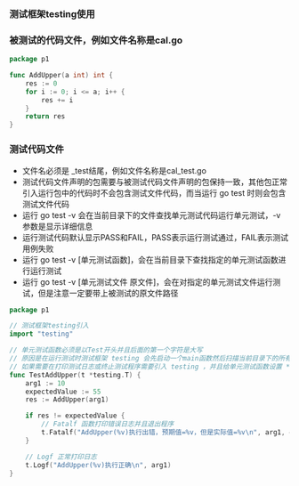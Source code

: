 ### 测试框架testing使用

### 被测试的代码文件，例如文件名称是cal.go
~~~go
package p1

func AddUpper(a int) int {
	res := 0
	for i := 0; i <= a; i++ {
		res += i
	}
	return res
}
~~~

### 测试代码文件
- 文件名必须是 _test结尾，例如文件名称是cal_test.go
- 测试代码文件声明的包需要与被测试代码文件声明的包保持一致，其他包正常引入运行包中的代码时不会包含测试文件代码，而当运行 go test 时则会包含测试文件代码
- 运行 go test -v 会在当前目录下的文件查找单元测试代码运行单元测试，-v 参数是显示详细信息
- 运行测试代码默认显示PASS和FAIL，PASS表示运行测试通过，FAIL表示测试用例失败
- 运行 go test -v [单元测试函数]，会在当前目录下查找指定的单元测试函数进行运行测试
- 运行 go test -v [单元测试文件 原文件]，会在对指定的单元测试文件运行测试，但是注意一定要带上被测试的原文件路径
~~~go
package p1

// 测试框架testing引入
import "testing"

// 单元测试函数必须是以Test开头并且后面的第一个字符是大写
// 原因是在运行测试时测试框架 testing 会先启动一个main函数然后扫描当前目录下的所有文件，检查是否引入了测试框架 testing，并且有满足上述条件的单元测试函数，如果满足则会运行该单元测试函数，直到所有的单元测试函数运行成功，只要有一个运行不成功都会报错
// 如果需要在打印测试日志或终止测试程序需要引入 testing ，并且给单元测试函数设置 *testing.T 类型的型参
func TestAddUpper(t *testing.T) {
	arg1 := 10
	expectedValue := 55
	res := AddUpper(arg1)

	if res != expectedValue {
        // Fatalf 函数打印错误日志并且退出程序
		t.Fatalf("AddUpper(%v)执行出错，预期值=%v，但是实际值=%v\n", arg1, expectedValue, res)
	}

    // Logf 正常打印日志
	t.Logf("AddUpper(%v)执行正确\n", arg1)
}
~~~
